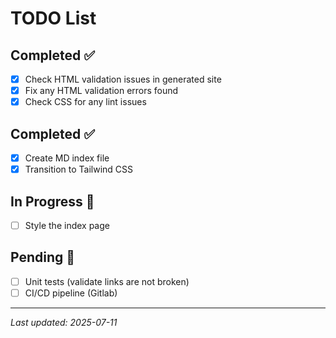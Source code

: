 # TODO List

## Completed ✅

- [x] Check HTML validation issues in generated site
- [x] Fix any HTML validation errors found
- [x] Check CSS for any lint issues

## Completed ✅

- [x] Create MD index file
- [x] Transition to Tailwind CSS

## In Progress 🔄

- [ ] Style the index page

## Pending 🔄
- [ ] Unit tests (validate links are not broken)
- [ ] CI/CD pipeline (Gitlab)

---
*Last updated: 2025-07-11*
